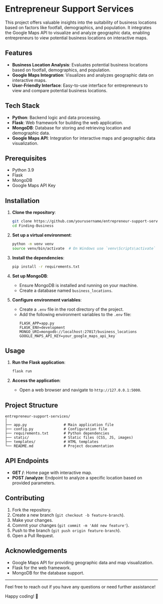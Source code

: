 # Entrepreneur Support Services

This project offers valuable insights into the suitability of business locations based on factors like footfall, demographics, and population. It integrates the Google Maps API to visualize and analyze geographic data, enabling entrepreneurs to view potential business locations on interactive maps.

## Features

- **Business Location Analysis**: Evaluates potential business locations based on footfall, demographics, and population.
- **Google Maps Integration**: Visualizes and analyzes geographic data on interactive maps.
- **User-Friendly Interface**: Easy-to-use interface for entrepreneurs to view and compare potential business locations.

## Tech Stack

- **Python**: Backend logic and data processing.
- **Flask**: Web framework for building the web application.
- **MongoDB**: Database for storing and retrieving location and demographic data.
- **Google Maps API**: Integration for interactive maps and geographic data visualization.

## Prerequisites

- Python 3.9
- Flask
- MongoDB
- Google Maps API Key

## Installation

1. **Clone the repository**:
   ```sh
   git clone https://github.com/yourusername/entrepreneur-support-services](https://github.com/ShubhamDevPro/Finding-Business.git
   cd Finding-Business
   ```

2. **Set up a virtual environment**:
   ```sh
   python -m venv venv
   source venv/bin/activate  # On Windows use `venv\Scripts\activate`
   ```

3. **Install the dependencies**:
   ```sh
   pip install -r requirements.txt
   ```

4. **Set up MongoDB**:
   - Ensure MongoDB is installed and running on your machine.
   - Create a database named `business_locations`.

5. **Configure environment variables**:
   - Create a `.env` file in the root directory of the project.
   - Add the following environment variables to the `.env` file:
     ```env
     FLASK_APP=app.py
     FLASK_ENV=development
     MONGO_URI=mongodb://localhost:27017/business_locations
     GOOGLE_MAPS_API_KEY=your_google_maps_api_key
     ```

## Usage

1. **Run the Flask application**:
   ```sh
   flask run
   ```

2. **Access the application**:
   - Open a web browser and navigate to `http://127.0.0.1:5000`.

## Project Structure

```
entrepreneur-support-services/
│
├── app.py                 # Main application file
├── config.py              # Configuration file
├── requirements.txt       # Python dependencies
├── static/                # Static files (CSS, JS, images)
├── templates/             # HTML templates
└── README.md              # Project documentation
```

## API Endpoints

- **GET /**: Home page with interactive map.
- **POST /analyze**: Endpoint to analyze a specific location based on provided parameters.

## Contributing

1. Fork the repository.
2. Create a new branch (`git checkout -b feature-branch`).
3. Make your changes.
4. Commit your changes (`git commit -m 'Add new feature'`).
5. Push to the branch (`git push origin feature-branch`).
6. Open a Pull Request.


## Acknowledgements

- Google Maps API for providing geographic data and map visualization.
- Flask for the web framework.
- MongoDB for the database support.

---

Feel free to reach out if you have any questions or need further assistance!

Happy coding! 🚀

